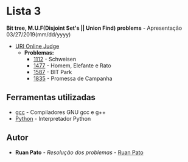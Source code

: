# Lista 3

**Bit tree, M.U.F(Disjoint Set's ||  Union Find) problems** - Apresentação 03/27/2019(mm/dd/yyyy)
* [URI Online Judge](https://www.urionlinejudge.com.br)
  * **Problemas:**
    * [1112](https://www.urionlinejudge.com.br/judge/pt/problems/view/1112) - Schweisen
    * [1477](https://www.urionlinejudge.com.br/judge/pt/problems/view/1477) - Homem, Elefante e Rato
    * [1587](https://www.urionlinejudge.com.br/judge/pt/problems/view/1587) - BIT Park
    * [1835](https://www.urionlinejudge.com.br/judge/pt/problems/view/1835) - Promessa de Campanha

## Ferramentas utilizadas

* [gcc](https://gcc.gnu.org/) - Compiladores GNU gcc e g++ 
* [Python](https://www.python.org/) - Interpretador Python

## Autor

* **Ruan Pato** - *Resolução dos problemas* - [Ruan Pato](https://github.com/ruanpato)